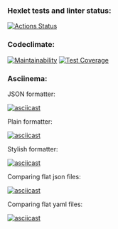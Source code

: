 ### Hexlet tests and linter status:
[![Actions Status](https://github.com/B1ckbeard/frontend-project-46/workflows/hexlet-check/badge.svg)](https://github.com/B1ckbeard/frontend-project-46/actions)
### Codeclimate:
[![Maintainability](https://api.codeclimate.com/v1/badges/c77c578388564fc31e04/maintainability)](https://codeclimate.com/github/B1ckbeard/frontend-project-46/maintainability)
[![Test Coverage](https://api.codeclimate.com/v1/badges/c77c578388564fc31e04/test_coverage)](https://codeclimate.com/github/B1ckbeard/frontend-project-46/test_coverage)
### Asciinema:
JSON formatter:

[![asciicast](https://asciinema.org/a/CWxq2YMHMhFXjUoKNYmXRBgW0.svg)](https://asciinema.org/a/CWxq2YMHMhFXjUoKNYmXRBgW0)

Plain formatter:

[![asciicast](https://asciinema.org/a/TRO1s3hoXbbOANKJ2yE8vz2RH.svg)](https://asciinema.org/a/TRO1s3hoXbbOANKJ2yE8vz2RH)

Stylish formatter:

[![asciicast](https://asciinema.org/a/D6XOc9CAm5xH2nB3pQ8JP1dGq.svg)](https://asciinema.org/a/D6XOc9CAm5xH2nB3pQ8JP1dGq)

Comparing flat json files:

[![asciicast](https://asciinema.org/a/oM5TwVCiXLbNvossU7Xwcvy0t.svg)](https://asciinema.org/a/oM5TwVCiXLbNvossU7Xwcvy0t)

Comparing flat yaml files:

[![asciicast](https://asciinema.org/a/J8DP1NSM2Q6ysdAo0eYbD3qTD.svg)](https://asciinema.org/a/J8DP1NSM2Q6ysdAo0eYbD3qTD)
